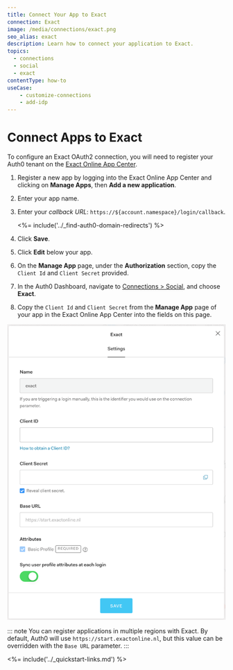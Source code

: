 ```yaml
---
title: Connect Your App to Exact
connection: Exact
image: /media/connections/exact.png
seo_alias: exact
description: Learn how to connect your application to Exact.
topics:
  - connections
  - social
  - exact
contentType: how-to
useCase:
    - customize-connections
    - add-idp
---
```


# Connect Apps to Exact

To configure an Exact OAuth2 connection, you will need to register your Auth0 tenant on the [Exact Online App Center](https://apps.exactonline.com/).

1. Register a new app by logging into the Exact Online App Center and clicking on **Manage Apps**, then **Add a new application**.

2. Enter your app name.

3. Enter your <dfn data-key="callback">callback URL</dfn>: `https://${account.namespace}/login/callback`.

    <%= include('../_find-auth0-domain-redirects') %>

4. Click **Save**.

5. Click **Edit** below your app. 

6. On the **Manage App** page, under the **Authorization** section, copy the `Client Id` and `Client Secret` provided.

7. In the Auth0 Dashboard, navigate to [Connections > Social](${manage_url}/#/connections/social), and choose **Exact**. 

8. Copy the `Client Id` and `Client Secret` from the **Manage App** page of your app in the Exact Online App Center into the fields on this page.

![Exact Connection Settings](/media/articles/connections/social/exact/exact-register-6.png)

::: note
You can register applications in multiple regions with Exact. By default, Auth0 will use `https://start.exactonline.nl`, but this value can be overridden with the `Base URL` parameter.
:::

<%= include('../_quickstart-links.md') %>
